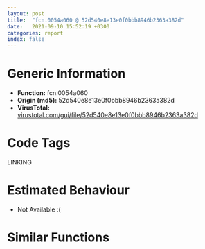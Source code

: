 ```yaml
---
layout: post
title:  "fcn.0054a060 @ 52d540e8e13e0f0bbb8946b2363a382d"
date:   2021-09-10 15:52:19 +0300
categories: report
index: false
---
```


# Generic Information
- **Function:** fcn.0054a060
- **Origin (md5):** 52d540e8e13e0f0bbb8946b2363a382d
- **VirusTotal:** [virustotal.com/gui/file/52d540e8e13e0f0bbb8946b2363a382d][virustotal_ref]

# Code Tags
<span class="tag" id="LINKING">LINKING</span>


# Estimated Behaviour
<ul><li class="bhv-desc" id="na">Not Available :(</li></ul>

# Similar Functions
<script type="text/javascript" src="https://www.gstatic.com/charts/loader.js"></script>
<script type="text/javascript">

    google.charts.load('current', {'packages':['corechart']});
    google.charts.setOnLoadCallback(drawChart);

    function drawChart() {
    var data = new google.visualization.DataTable();
        data.addColumn('number', 'X');
        data.addColumn('number', 'Y');
        data.addColumn({type: 'string', role: 'tooltip', 'p': {'html': true}});
        data.addColumn({'type': 'string', 'role': 'style'});
        
        data.addRows([
    [0, 0, '<b><a href="/report/fcn.0054a060@52d540e8e13e0f0bbb8946b2363a382d">fcn.0054a060</a><br>@52d540e8e13e0f0bbb8946b2363a382d</b><br>', 'point { fill-color: #e0440e; }'],

        ]);

    var options = {
        title: 'Similarity Plot',
        legend: 'none',
        colors: ['#dedbd9', '#e6693e', '#ec8f6e', '#f3b49f', '#f6c7b6'],
        tooltip: {isHtml: true, trigger: 'both'},
        explorer: {
        actions: ["dragToZoom", "rightClickToReset"],
        },
        chartArea: {
        width: '80%',
        height: '80%'
        },
        width: '100%',
        height: '100%'
    };

    var chart = new google.visualization.ScatterChart(document.getElementById('chart_div'));

    chart.draw(data, options);
    }
    
</script>


<div id="chart_div" style="width: 100%px; height: 100%;"></div>

# Disassembled Code
{% highlight nasm %}

push ebp
mov ebp, esp
push 0xffffffffffffffff
push 0x65ec0f
mov eax, dword
push eax
sub esp, 0xd0
push ebx
push esi
push edi
mov eax, dword[section..data]
xor eax, ebp
push eax
lea eax, [ebp-0xc]
mov dword
mov dword[ebp-0x10], esp
mov dword[ebp-0x9c], ecx
lea ecx, [ebp-0xac]
call fcn.00551650
mov dword[ebp-4], 0
lea ecx, [ebp-0x28]
call fcn.00551790
mov byte[ebp-4], 1
lea ecx, [ebp-0x60]
call fcn.00550f60
mov byte[ebp-4], 2
lea ecx, [ebp-0x84]
call fcn.00550f60
mov byte[ebp-4], 3
lea ecx, [ebp-0x6c]
call fcn.00550f60
mov byte[ebp-4], 4
lea ecx, [ebp-0x8c]
call fcn.00551970
mov byte[ebp-4], 5
lea ecx, [ebp-0x38]
call fcn.005514b0
mov byte[ebp-4], 6
lea ecx, [ebp-0xa4]
call fcn.00551b10
mov byte[ebp-4], 7
lea ecx, [ebp-0x54]
call fcn.00551ca0
mov byte[ebp-4], 8
lea ecx, [ebp-0x78]
call fcn.00551ca0
mov byte[ebp-4], 9
lea ecx, [ebp-0xdc]
call fcn.00552090
mov byte[ebp-4], 0xa
lea ecx, [ebp-0x30]
call fcn.005521d0
mov byte[ebp-4], 0xb
lea ecx, [ebp-0x48]
call fcn.005521d0
mov byte[ebp-4], 0xc
lea ecx, [ebp-0x40]
call fcn.005521d0
mov byte[ebp-4], 0xd
mov byte[ebp-4], 0xe
wait
push ecx
lea ecx, [ebp-0x60]
call fcn.00551950
wait
mov dword[ebp-4], 0xd
mov dword[ebp-0x94], 0x3f47c1be
lea eax, [ebp-0x94]
push eax
lea ecx, [ebp-0x60]
call fcn.005512a0
lea eax, [ebp-0x18]
push eax
lea ecx, [ebp-0x60]
call fcn.00551150
mov esi, eax
lea eax, [ebp-0x1c]
push eax
lea ecx, [ebp-0x60]
call fcn.00551130
push dword[esi]
push dword[eax]
call fcn.0056fa70
add esp, 8
lea eax, [ebp-0x60]
push eax
lea ecx, [ebp-0x28]
call fcn.00551890
mov byte[ebp-4], 0x10
wait
push 0xbf
lea ecx, [ebp-0x84]
call fcn.00551910
wait
mov dword[ebp-4], 0xd
mov dword[ebp-0x98], 0x3e315b57
lea eax, [ebp-0x98]
push eax
lea ecx, [ebp-0x84]
call fcn.005512a0
lea eax, [ebp-0x1c]
push eax
lea ecx, [ebp-0x84]
call fcn.00551150
mov esi, eax
lea eax, [ebp-0x18]
push eax
lea ecx, [ebp-0x84]
call fcn.00551130
push dword[esi]
push dword[eax]
call fcn.0056fa70
add esp, 8
lea eax, [ebp-0x84]
push eax
lea ecx, [ebp-0x28]
call fcn.00551890
lea eax, [ebp-0x1c]
push eax
lea ecx, [ebp-0x6c]
call fcn.00551130
mov dword[ebp-0x90], 0xbf7e353f
lea eax, [ebp-0x90]
push eax
lea ecx, [ebp-0x6c]
call fcn.005512a0
lea eax, [ebp-0x1c]
push eax
lea ecx, [ebp-0x6c]
call fcn.00551150
mov esi, eax
lea eax, [ebp-0x18]
push eax
lea ecx, [ebp-0x6c]
call fcn.00551130
push dword[esi]
push dword[eax]
call fcn.0056fa90
add esp, 8
lea eax, [ebp-0x6c]
push eax
lea ecx, [ebp-0x28]
call fcn.00551890
lea ecx, [ebp-0x28]
call fcn.005518c0
mov dword[ebp-0x18], 0x9259
lea eax, [ebp-0x28]
push eax
lea eax, [ebp-0x18]
push eax
lea ecx, [ebp-0xac]
call fcn.005516a0
mov ecx, eax
call fcn.00551850
mov byte[ebp-0x1f], 0x13
mov byte[ebp-0x1d], 0x61
lea eax, [ebp-0x1d]
push eax
lea ecx, [ebp-0x38]
call fcn.005515f0
lea eax, [ebp-0x1c]
push eax
lea ecx, [ebp-0x38]
call fcn.005515b0
mov byte[ebp-0x1e], 0xbc
lea eax, [ebp-0x1e]
push eax
lea ecx, [ebp-0x38]
call fcn.00551620
lea eax, [ebp-0x38]
push eax
lea eax, [ebp-0x1f]
push eax
lea ecx, [ebp-0x8c]
call fcn.005519c0
mov ecx, eax
call fcn.00551570
lea ecx, [ebp-0x8c]
call fcn.00551ad0
movsd xmm0, qword[0x67aca0]
movsd qword[ebp-0xbc], xmm0
lea eax, [ebp-0xbc]
push eax
lea ecx, [ebp-0x78]
call fcn.00552020
movsd xmm0, qword[0x67a9f0]
movsd qword[ebp-0xb4], xmm0
lea eax, [ebp-0xb4]
push eax
lea ecx, [ebp-0x78]
call fcn.00552020
lea eax, [ebp-0x1c]
push eax
lea ecx, [ebp-0x78]
call fcn.00551e30
mov esi, eax
lea eax, [ebp-0x18]
push eax
lea ecx, [ebp-0x78]
call fcn.00551e10
push dword[esi]
push dword[eax]
call fcn.0056fae0
add esp, 8
lea eax, [ebp-0x78]
push eax
lea ecx, [ebp-0x54]
call fcn.00551e50
lea eax, [ebp-0x1c]
push eax
lea ecx, [ebp-0x54]
call fcn.00551e30
lea eax, [ebp-0x1c]
push eax
lea ecx, [ebp-0x54]
call fcn.00551e30
mov esi, eax
lea eax, [ebp-0x18]
push eax
lea ecx, [ebp-0x54]
call fcn.00551e10
push dword[esi]
push dword[eax]
call fcn.0056fb20
add esp, 8
mov dword[ebp-0x18], 0
lea eax, [ebp-0x54]
push eax
lea eax, [ebp-0x18]
push eax
lea ecx, [ebp-0xa4]
call fcn.00551b60
mov ecx, eax
call fcn.00551cc0
lea ecx, [ebp-0xa4]
call fcn.00551c60
lea ecx, [ebp-0xdc]
call fcn.005521b0
lea ecx, [ebp-0x30]
call fcn.00552370
mov byte[ebp-0x11], 4
lea eax, [ebp-0x11]
push eax
lea ecx, [ebp-0x30]
call fcn.00552250
mov byte[eax], 0x11
mov byte[ebp-0x11], 0x44
lea eax, [ebp-0x11]
push eax
lea ecx, [ebp-0x30]
call fcn.00552250
mov byte[eax], 0xad
mov dword[ebp-0x18], 0
lea eax, [ebp-0x30]
push eax
lea eax, [ebp-0x18]
push eax
lea ecx, [ebp-0xdc]
call fcn.005520e0
mov ecx, eax
call fcn.00552230
lea eax, [ebp-0x1c]
push eax
lea ecx, [ebp-0x48]
call fcn.00552350
mov byte[ebp-0x11], 0xf
lea eax, [ebp-0x11]
push eax
lea ecx, [ebp-0x48]
call fcn.00552250
mov byte[eax], 0x8b
mov dword[ebp-0x18], 0
lea eax, [ebp-0x48]
push eax
lea eax, [ebp-0x18]
push eax
lea ecx, [ebp-0xdc]
call fcn.005520e0
mov ecx, eax
call fcn.00552230
mov byte[ebp-0x11], 0x5f
lea eax, [ebp-0x11]
push eax
lea ecx, [ebp-0x40]
call fcn.00552250
mov byte[eax], 0xf5
mov byte[ebp-0x11], 0x4c
lea eax, [ebp-0x11]
push eax
lea ecx, [ebp-0x40]
call fcn.00552250
mov byte[eax], 0x48
mov byte[ebp-0x11], 0xc8
lea eax, [ebp-0x11]
push eax
lea ecx, [ebp-0x40]
call fcn.00552250
mov byte[eax], 0xca
mov dword[ebp-0x18], 0
lea eax, [ebp-0x40]
push eax
lea eax, [ebp-0x18]
push eax
lea ecx, [ebp-0xdc]
call fcn.005520e0
mov ecx, eax
call fcn.00552230
push dword[ebp-0x9c]
call dword[sym.imp.KERNEL32.dll_GetModuleHandleW]
mov esi, eax
mov byte[ebp-4], 0xc
lea ecx, [ebp-0x40]
call fcn.0054a6f0
mov byte[ebp-4], 0xb
lea ecx, [ebp-0x48]
call fcn.0054a6f0
mov byte[ebp-4], 0xa
lea ecx, [ebp-0x30]
call fcn.0054a6f0
mov byte[ebp-4], 9
lea ecx, [ebp-0xdc]
call fcn.0054a6a0
mov byte[ebp-4], 8
lea ecx, [ebp-0x78]
call fcn.00551ee0
mov byte[ebp-4], 7
lea ecx, [ebp-0x54]
call fcn.00551cb0
mov byte[ebp-4], 6
lea ecx, [ebp-0xa4]
call fcn.0054a650
mov byte[ebp-4], 5
lea ecx, [ebp-0x38]
call fcn.00551510
mov byte[ebp-4], 4
lea ecx, [ebp-0x8c]
call fcn.0054a600
mov byte[ebp-4], 3
lea ecx, [ebp-0x6c]
call fcn.00550f80
mov byte[ebp-4], 2
lea ecx, [ebp-0x84]
call fcn.00550f80
mov byte[ebp-4], 1
lea ecx, [ebp-0x60]
call fcn.00550f80
mov byte[ebp-4], 0
lea ecx, [ebp-0x28]
call fcn.005517f0
mov dword[ebp-4], 0xffffffff
lea ecx, [ebp-0xac]
call fcn.0054a5b0
mov eax, esi
mov ecx, dword[ebp-0xc]
mov dword
pop ecx
pop edi
pop esi
pop ebx
mov esp, ebp
pop ebp
ret

{% endhighlight %}

[virustotal_ref]: https://www.virustotal.com/gui/file/52d540e8e13e0f0bbb8946b2363a382d